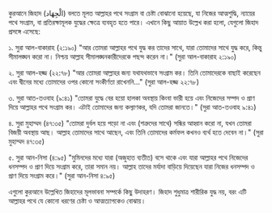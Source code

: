 কুরআনে জিহাদ (الْجِهَاد) বলতে মূলত আল্লাহর পথে সংগ্রাম বা চেষ্টা বোঝানো হয়েছে, যা নিজের আত্মশুদ্ধি, ন্যায়ের পথে সংগ্রাম, বা প্রতিরক্ষামূলক যুদ্ধের ক্ষেত্রে ব্যবহৃত হতে পারে। এখানে কিছু আয়াত উল্লেখ করা হলো, যেগুলো জিহাদ প্রসঙ্গে এসেছে:

১. সুরা আল-বাকারাহ (২:১৯০)
"আর তোমরা আল্লাহর পথে যুদ্ধ কর তাদের সাথে, যারা তোমাদের সাথে যুদ্ধ করে, কিন্তু সীমালঙ্ঘন করো না। নিশ্চয় আল্লাহ সীমালঙ্ঘনকারীদেরকে পছন্দ করেন না।"
(সুরা আল-বাকারাহ ২:১৯০)

২. সুরা আল-হজ্জ (২২:৭৮)
"আর তোমরা আল্লাহর জন্য যথাযথভাবে সংগ্রাম কর। তিনি তোমাদেরকে বাছাই করেছেন এবং দ্বীনের মধ্যে তোমাদের ওপর কোনো সংকীর্ণতা রাখেননি..."
(সুরা আল-হজ্জ ২২:৭৮)

৩. সুরা আত-তওবাহ (৯:৪১)
"তোমরা যুদ্ধে বের হয়ো হালকা অবস্থায় কিংবা ভারী হয়ে এবং নিজেদের সম্পদ ও প্রাণ দিয়ে আল্লাহর পথে সংগ্রাম কর। এটাই তোমাদের জন্য কল্যাণকর, যদি তোমরা জানতে।"
(সুরা আত-তওবাহ ৯:৪১)

৪. সুরা মুহাম্মদ (৪৭:৩৫)
"তোমরা দুর্বল হয়ে পড়ো না এবং (শত্রুদের সাথে) সন্ধির আহ্বান করো না, যখন তোমরা বিজয়ী অবস্থায় আছ। আল্লাহ তোমাদের সাথে আছেন, এবং তিনি তোমাদের কর্মফল কখনও ব্যর্থ হতে দেবেন না।"
(সুরা মুহাম্মদ ৪৭:৩৫)

৫. সুরা আন-নিসা (৪:৯৫)
"মুমিনদের মধ্যে যারা (অজুহাত ব্যতীত) বসে থাকে এবং যারা আল্লাহর পথে নিজেদের ধনসম্পদ ও প্রাণ দিয়ে সংগ্রাম করে, তারা সমান নয়। আল্লাহ তাদের মর্যাদা বাড়িয়ে দিয়েছেন যারা নিজের ধনসম্পদ ও প্রাণ দিয়ে সংগ্রাম করে।"
(সুরা আন-নিসা ৪:৯৫)

এগুলো কুরআনে উল্লেখিত জিহাদের মূলভাবনা সম্পর্কে কিছু উদাহরণ। জিহাদ শুধুমাত্র শারীরিক যুদ্ধ নয়, বরং এটি আল্লাহর পথে যে কোনো ধরণের চেষ্টা ও আত্মত্যাগকেও বোঝায়।